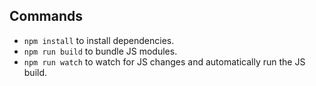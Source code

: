 ## Commands

* `npm install` to install dependencies.
* `npm run build` to bundle JS modules.
* `npm run watch` to watch for JS changes and automatically run the JS build.